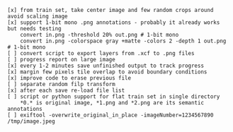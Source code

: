    [x] from train set, take center image and few random crops around avoid scaling image
    [x] support 1-bit mono .png annotations - probably it already works but needs testing
        convert in.png -threshold 20% out.png # 1-bit mono
        convert in.png -colorspace gray +matte -colors 2 -depth 1 out.png # 1-bit mono
    [ ] convert script to export layers from .xcf to .png files
    [ ] progress report on large image
    [x] every 1-2 minutes save unfinished output to track progress
    [x] margin few pixels tile overlap to avoid boundary conditions
    [x] improve code to erase previous file
    [ ] separate random filp transform
    [x] after each save re-load file list
    [ ] script or python support for flat train set in single directory
        *0.* is original image, *1.png and *2.png are its semantic annotations
    [ ] exiftool -overwrite_original_in_place -imageNumber=1234567890 /tmp/image.jpeg
